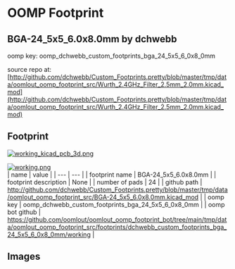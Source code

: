 # OOMP Footprint  
## BGA-24_5x5_6.0x8.0mm  by dchwebb  
  
oomp key: oomp_dchwebb_custom_footprints_bga_24_5x5_6_0x8_0mm  
  
source repo at: [http://github.com/dchwebb/Custom_Footprints.pretty/blob/master/tmp/data/oomlout_oomp_footprint_src/Wurth_2.4GHz_Filter_2.5mm_2.0mm.kicad_mod](http://github.com/dchwebb/Custom_Footprints.pretty/blob/master/tmp/data/oomlout_oomp_footprint_src/Wurth_2.4GHz_Filter_2.5mm_2.0mm.kicad_mod)  
## Footprint  
  
[![working_kicad_pcb_3d.png](working_kicad_pcb_3d_600.png)](working_kicad_pcb_3d.png)  
  
[![working.png](working_600.png)](working.png)  
| name | value | 
| --- | --- | 
| footprint name | BGA-24_5x5_6.0x8.0mm | 
| footprint description | None | 
| number of pads | 24 | 
| github path | http://github.com/dchwebb/Custom_Footprints.pretty/blob/master/tmp/data/oomlout_oomp_footprint_src/BGA-24_5x5_6.0x8.0mm.kicad_mod | 
| oomp key | oomp_dchwebb_custom_footprints_bga_24_5x5_6_0x8_0mm | 
| oomp bot github | https://github.com/oomlout/oomlout_oomp_footprint_bot/tree/main/tmp/data/oomlout_oomp_footprint_src/footprints/dchwebb_custom_footprints_bga_24_5x5_6_0x8_0mm/working | 
## Images  
